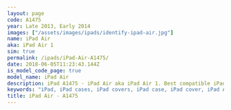 ```yaml
---
layout: page
code: A1475
year: Late 2013, Early 2014
images: ["/assets/images/ipads/identify-ipad-air.jpg"]
name: iPad Air
aka: iPad Air 1
sim: true
permalink: /ipads/iPad-Air-A1475/
date: 2018-06-05T11:23:43.144Z
is_model_code_page: true
model_name: iPad Air
description: iPad A1475 - iPad Air aka iPad Air 1. Best compatible iPad cases for A1475
keywords: "iPad, iPad cases, iPad covers, iPad case, iPad cover, iPad Air, iPad Air case, A1475 case, A1475 cover, A1475, iPad Air 1"
title: iPad Air - A1475
---
```

